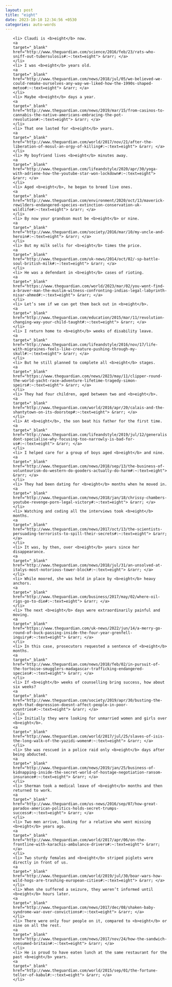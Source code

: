 ```yaml
---
layout: post
title: "eight"
date: 2023-10-10 12:34:56 +0530
categories: auto-words
---
```

<ol>

    <li> Claudi is <b>eight</b> now.
    <a 
    target="_blank" 
    href="http://www.theguardian.com/science/2016/feb/23/rats-who-sniff-out-tubersulosis#:~:text=eight"> &rarr; </a>
    </li>
    <li> I was <b>eight</b> years old.
    <a 
    target="_blank" 
    href="http://www.theguardian.com/news/2018/jul/05/we-believed-we-could-remake-ourselves-any-way-we-liked-how-the-1990s-shaped-metoo#:~:text=eight"> &rarr; </a>
    </li>
    <li> Maybe <b>eight</b> days a year.
    <a 
    target="_blank" 
    href="http://www.theguardian.com/news/2019/mar/15/from-casinos-to-cannabis-the-native-americans-embracing-the-pot-revolution#:~:text=eight"> &rarr; </a>
    </li>
    <li> That one lasted for <b>eight</b> years.
    <a 
    target="_blank" 
    href="http://www.theguardian.com/world/2017/nov/21/after-the-liberation-of-mosul-an-orgy-of-killing#:~:text=eight"> &rarr; </a>
    </li>
    <li> My boyfriend lives <b>eight</b> minutes away.
    <a 
    target="_blank" 
    href="http://www.theguardian.com/lifeandstyle/2020/apr/30/yoga-with-adriene-how-the-youtube-star-won-lockdown#:~:text=eight"> &rarr; </a>
    </li>
    <li> Aged <b>eight</b>, he began to breed live ones.
    <a 
    target="_blank" 
    href="http://www.theguardian.com/environment/2020/oct/13/maverick-rewilders-endangered-species-extinction-conservation-uk-wildlife#:~:text=eight"> &rarr; </a>
    </li>
    <li> By now your grandson must be <b>eight</b> or nine.
    <a 
    target="_blank" 
    href="http://www.theguardian.com/society/2016/mar/10/my-uncle-and-heroin#:~:text=eight"> &rarr; </a>
    </li>
    <li> But my milk sells for <b>eight</b> times the price.
    <a 
    target="_blank" 
    href="http://www.theguardian.com/uk-news/2014/oct/02/-sp-battle-soul-british-milk#:~:text=eight"> &rarr; </a>
    </li>
    <li> He was a defendant in <b>eight</b> cases of rioting.
    <a 
    target="_blank" 
    href="https://www.theguardian.com/world/2023/mar/02/you-wont-find-a-braver-man-the-muslim-witness-confronting-indias-legal-labyrinth-nisar-ahmed#:~:text=eight"> &rarr; </a>
    </li>
    <li> Let’s see if we can get them back out in <b>eight</b>.
    <a 
    target="_blank" 
    href="http://www.theguardian.com/education/2015/mar/11/revolution-changing-way-your-child-taught#:~:text=eight"> &rarr; </a>
    </li>
    <li> I return home to <b>eight</b> weeks of disability leave.
    <a 
    target="_blank" 
    href="http://www.theguardian.com/lifeandstyle/2016/nov/17/life-with-migraines-feels-like-creature-pushing-through-my-skull#:~:text=eight"> &rarr; </a>
    </li>
    <li> But he still planned to complete all <b>eight</b> stages.
    <a 
    target="_blank" 
    href="https://www.theguardian.com/news/2023/may/11/clipper-round-the-world-yacht-race-adventure-lifetime-tragedy-simon-speirs#:~:text=eight"> &rarr; </a>
    </li>
    <li> They had four children, aged between two and <b>eight</b>.
    <a 
    target="_blank" 
    href="http://www.theguardian.com/world/2016/apr/20/calais-and-the-shantytown-on-its-doorstep#:~:text=eight"> &rarr; </a>
    </li>
    <li> At <b>eight</b>, the son beat his father for the first time.
    <a 
    target="_blank" 
    href="http://www.theguardian.com/lifeandstyle/2019/jul/12/generalise-dont-specialise-why-focusing-too-narrowly-is-bad-for-us#:~:text=eight"> &rarr; </a>
    </li>
    <li> I helped care for a group of boys aged <b>eight</b> and nine.
    <a 
    target="_blank" 
    href="http://www.theguardian.com/news/2018/sep/13/the-business-of-voluntourism-do-western-do-gooders-actually-do-harm#:~:text=eight"> &rarr; </a>
    </li>
    <li> They had been dating for <b>eight</b> months when he moved in.
    <a 
    target="_blank" 
    href="http://www.theguardian.com/news/2018/jan/18/chrissy-chambers-youtube-revenge-porn-legal-victory#:~:text=eight"> &rarr; </a>
    </li>
    <li> Watching and coding all the interviews took <b>eight</b> months.
    <a 
    target="_blank" 
    href="http://www.theguardian.com/news/2017/oct/13/the-scientists-persuading-terrorists-to-spill-their-secrets#:~:text=eight"> &rarr; </a>
    </li>
    <li> It was, by then, over <b>eight</b> years since her disappearance.
    <a 
    target="_blank" 
    href="http://www.theguardian.com/news/2018/jul/31/an-unsolved-at-italys-most-notorious-tower-block#:~:text=eight"> &rarr; </a>
    </li>
    <li> While moored, she was held in place by <b>eight</b> heavy anchors.
    <a 
    target="_blank" 
    href="http://www.theguardian.com/business/2017/may/02/where-oil-rigs-go-to-die#:~:text=eight"> &rarr; </a>
    </li>
    <li> The next <b>eight</b> days were extraordinarily painful and moving.
    <a 
    target="_blank" 
    href="https://www.theguardian.com/uk-news/2022/jun/14/a-merry-go-round-of-buck-passing-inside-the-four-year-grenfell-inquiry#:~:text=eight"> &rarr; </a>
    </li>
    <li> In this case, prosecutors requested a sentence of <b>eight</b> months.
    <a 
    target="_blank" 
    href="http://www.theguardian.com/news/2018/feb/02/in-pursuit-of-the-tortoise-smugglers-madagascar-trafficking-endangered-species#:~:text=eight"> &rarr; </a>
    </li>
    <li> If <b>eight</b> weeks of counselling bring success, how about six weeks?
    <a 
    target="_blank" 
    href="http://www.theguardian.com/society/2019/apr/30/busting-the-myth-that-depression-doesnt-affect-people-in-poor-countries#:~:text=eight"> &rarr; </a>
    </li>
    <li> Initially they were looking for unmarried women and girls over <b>eight</b>.
    <a 
    target="_blank" 
    href="http://www.theguardian.com/world/2017/jul/25/slaves-of-isis-the-long-walk-of-the-yazidi-women#:~:text=eight"> &rarr; </a>
    </li>
    <li> She was rescued in a police raid only <b>eight</b> days after being abducted.
    <a 
    target="_blank" 
    href="http://www.theguardian.com/news/2019/jan/25/business-of-kidnapping-inside-the-secret-world-of-hostage-negotiation-ransom-insurance#:~:text=eight"> &rarr; </a>
    </li>
    <li> Sherman took a medical leave of <b>eight</b> months and then returned to work.
    <a 
    target="_blank" 
    href="http://www.theguardian.com/us-news/2016/sep/07/how-great-paradox-american-politics-holds-secret-trumps-success#:~:text=eight"> &rarr; </a>
    </li>
    <li> Two men arrive, looking for a relative who went missing <b>eight</b> years ago.
    <a 
    target="_blank" 
    href="http://www.theguardian.com/world/2017/apr/06/on-the-frontline-with-karachis-ambulance-drivers#:~:text=eight"> &rarr; </a>
    </li>
    <li> Two sturdy females and <b>eight</b> striped piglets were directly in front of us.
    <a 
    target="_blank" 
    href="http://www.theguardian.com/world/2019/jul/30/boar-wars-how-wild-hogs-are-trashing-european-cities#:~:text=eight"> &rarr; </a>
    </li>
    <li> When she suffered a seizure, they weren’t informed until <b>eight</b> hours later.
    <a 
    target="_blank" 
    href="http://www.theguardian.com/news/2017/dec/08/shaken-baby-syndrome-war-over-convictions#:~:text=eight"> &rarr; </a>
    </li>
    <li> There were only four people on it, compared to <b>eight</b> or nine on all the rest.
    <a 
    target="_blank" 
    href="http://www.theguardian.com/news/2017/nov/24/how-the-sandwich-consumed-britain#:~:text=eight"> &rarr; </a>
    </li>
    <li> He is proud to have eaten lunch at the same restaurant for the past <b>eight</b> years.
    <a 
    target="_blank" 
    href="http://www.theguardian.com/world/2015/sep/01/the-fortune-teller-of-kabul#:~:text=eight"> &rarr; </a>
    </li>